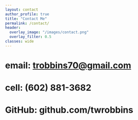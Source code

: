 ```yaml
---
layout: contact
author_profile: true
title: "Contact Me"
permalink: /contact/
header:
  overlay_image: "/images/contact.png"
  overlay_filter: 0.5
classes: wide
---
```


# email: trobbins70@gmail.com
# cell: (602) 881-3682
# GitHub: github.com/twrobbins

